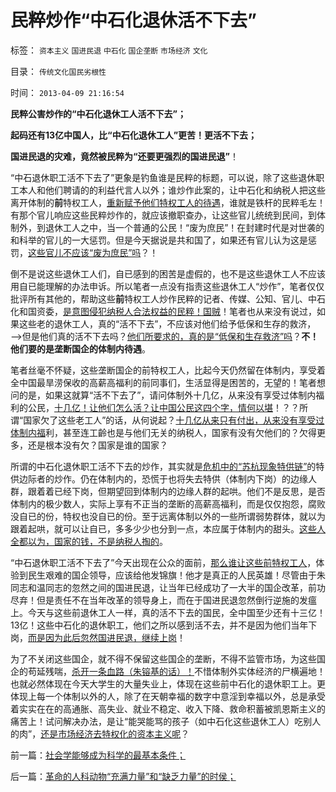 # 民粹炒作“中石化退休活不下去”

标签： `资本主义` `国进民退` `中石化` `国企垄断` `市场经济` `文化` 

目录： `传统文化国民劣根性`

时间： `2013-04-09 21:16:54`

**民粹公害炒作的“中石化退休工人活不下去”；**

**起码还有13亿中国人，比“中石化退休工人”更苦！更活不下去；**

**国进民退的灾难，竟然被民粹为“还要更强烈的国进民退”**！

“中石退休职工活不下去了”更象是钓鱼谁是民粹的标题，可以说，除了这些退休职工本人和他们聘请的的利益代言人以外；谁炒作此案的，让中石化和纳税人把这些离开体制的**前**特权工人，[重新赋予他们特权工人的待遇](../../../2012/8/20/西方游客以青壮年为主，中国游客以老年退休者为主；.md)，谁就是铁杆的民粹毛左！有那个官儿响应这些民粹炒作的，就应该撤职查办，让这些官儿统统到民间，到体制外，到退休工人之中，当一个普通的公民！“废为庶民”！在封建时代是对世袭的和科举的官儿的一大惩罚。但是今天据说是共和国了，如果还有官儿认为这是惩罚，[这些官儿不应该“废为庶民”吗](../../../2010/7/23/疑过从有得廉政，疑罪从无保平安.md)？！

倒不是说这些退休工人们，自已感到的困苦是虚假的，也不是这些退休工人不应该用自已能理解的办法申诉。所以笔者一点没有指责这些退休工人“炒作”，笔者仅仅批评所有其他的，帮助这些**前**特权工人炒作民粹的记者、传媒、公知、官儿、中石化和国资委，[是意图侵犯纳税人合法权益的民粹！国贼](../../../2013/1/15/苏杭现象“信仰政府创造价值”的民粹！制造了“无限制加税”.md)！笔者也从来没有说过，如果这些老的退休工人，真的“活不下去”，不应该对他们给予低保和生存的救济，——>但是他们真的活不下去吗？[他们所要求的，真的是“低保和生存救济”吗](../../../2009/2/26/社会保障有三个原则一种义务.md)？**不！他们要的是垄断国企的体制内待遇**。

笔者丝毫不怀疑，这些垄断国企的前特权工人，比起今天仍然留在体制内，享受着全中国最旱涝保收的高薪高福利的前同事们，生活显得是困苦的，无望的！笔者想问的是，如果这就算“活不下去了”，请问体制外十几亿，从来没有享受过体制内福利的公民，[十几亿！让他们怎么活？让中国公民这四个字，情何以堪](../../../2009/7/30/十几亿体制外老百姓的利益由谁呼吁.md)！？？所谓“国家欠了这些老工人”的话，从何说起？[十几亿从来只有付出，从来没有享受过体制内福](../../../2009/7/30/小小特权之多乎哉？不多也！.md)利，甚至连工齡也是与他们无关的纳税人，国家有没有欠他们的？欠得更多，还是根本没有欠？国家是谁的国家？

所谓的中石化退休职工活不下去的炒作，其实就是[危机中的“苏杭现象特供链”](../../../2013/2/11/国企与市场势不两立！明朝政府相信市场，就不需要国企！.md)的特供边际者的炒作。仍在体制内的，恐慌于也将失去特供（体制内下岗）的边缘人群，跟着着已经下岗，但期望回到体制内的边缘人群的起哄。他们不是反思，是否体制内的极少数人，实际上享有不正当的垄断的高薪高福利，而是仅仅抱怨，腐败没自已的份，特权也没自已的份。至于远离体制以外的一些所谓弱势群体，就以为跟着起哄，就可以让自已，多多少少也分到一点，本应属于体制内的甜头。[这些人全都以为，国家的钱，不是纳税人掏的](../../../2013/1/22/中华民族最大的悲哀是民粹“为虎作伥”.md)。

“中石退休职工活不下去了”今天出现在公众的面前，[那么谁让这些前特权工人](../../../2010/1/5/“反对社会进步”的实力和意愿都被高估了.md)，体验到民生艰难的国企领导，应该给他发锦旗！他才是真正的人民英雄！尽管由于朱同志和温同志的忽然之间的国进民退，让当年已经成功了一大半的国企改革，前功尽弃！但是责任不在当年改革的领导身上，而在于国进民退忽然倒行逆施的发瘟上。今天与这些前退休工人一样，真的活不下去的国民，全中国至少还有十三亿！13亿！这些中石化的退休职工，他们之所以感到活不去，并不是因为他们当年下岗，[而是因为此后忽然国进民退，继续上岗](../../../2012/6/3/工团主义是垄断企业对中小企业的“阶级斗争”.md)！

为了不关闭这些国企，就不得不保留这些国企的垄断，不得不监管市场，为这些国企的苟延残喘，[杀开一条血路（朱镕基的话）！](../../../2011/11/1/《朱镕基讲话实录》的经济史价值和方法论.md)不惜体制外实体经济的尸横遍地！也就必然体现在今天大学生的大量失业上，体现在这些前中石化的退休职工上。更体现上每一个体制以外的人，除了在天朝幸福的数字中意淫到幸福以外，总是承受着实实在在的高通胀、高失业、就业不稳定、收入下降、救命积蓄被凯恩斯主义的痛苦上！试问解决办法，是让“能哭能骂的孩子（如中石化这些退休工人）吃别人的肉”，[还是市场经济去特权化的资本主义呢](../../../2010/3/28/市场经济去特权化！根治私有制和国民福衹缺失.md)？



前一篇：[社会学能够成为科学的最基本条件；](../../../2013/4/9/社会学能够成为科学的最基本条件；.md)

后一篇：[革命的人科动物“充满力量”和“缺乏力量”的时侯；](../../../2013/4/9/革命的人科动物“充满力量”和“缺乏力量”的时侯；.md)